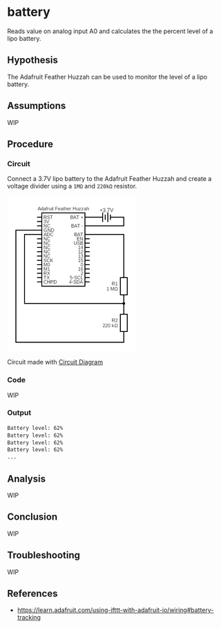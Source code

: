 # battery

Reads value on analog input A0 and calculates the the percent level of a lipo battery.

## Hypothesis

The Adafruit Feather Huzzah can be used to monitor the level of a lipo battery.

## Assumptions

WIP

## Procedure

### Circuit

Connect a 3.7V lipo battery to the Adafruit Feather Huzzah and create a 
voltage divider using a `1MΩ` and `220kΩ` resistor.

![](./images/circuit.png)

Circuit made with [Circuit Diagram](https://www.circuit-diagram.org/)

### Code

WIP

### Output
```bash
Battery level: 62%
Battery level: 62%
Battery level: 62%
Battery level: 62%
...
```

## Analysis

WIP

## Conclusion

WIP

## Troubleshooting

WIP

## References
- https://learn.adafruit.com/using-ifttt-with-adafruit-io/wiring#battery-tracking
